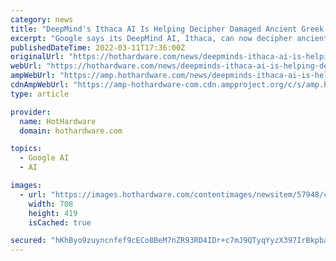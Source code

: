 ```yaml
---
category: news
title: "DeepMind's Ithaca AI Is Helping Decipher Damaged Ancient Greek Texts"
excerpt: "Google says its DeepMind AI, Ithaca, can now decipher ancient Greek texts from damaged artifacts. Ithaca is said to be even better at Greek text restoration tasks than its predecessor, Pythia."
publishedDateTime: 2022-03-11T17:36:00Z
originalUrl: "https://hothardware.com/news/deepminds-ithaca-ai-is-helping-decipher-greek-texts"
webUrl: "https://hothardware.com/news/deepminds-ithaca-ai-is-helping-decipher-greek-texts"
ampWebUrl: "https://amp.hothardware.com/news/deepminds-ithaca-ai-is-helping-decipher-greek-texts"
cdnAmpWebUrl: "https://amp-hothardware-com.cdn.ampproject.org/c/s/amp.hothardware.com/news/deepminds-ithaca-ai-is-helping-decipher-greek-texts"
type: article

provider:
  name: HotHardware
  domain: hothardware.com

topics:
  - Google AI
  - AI

images:
  - url: "https://images.hothardware.com/contentimages/newsitem/57948/content/ai-ithaca.jpg"
    width: 708
    height: 419
    isCached: true

secured: "hKhByo9zuyncnfef9cECo8BeM7nZR93RD4IDr+c7mJ9QTyqYyzX397IrBkpba/30ZRh4xv+OfC/LVA+xurjKOvA/rtsH+/gDAz1XoD0kR/g2M6l2KP7PGdyle1p0IvwhkErMrITfzZ68eJs9MtUnRlPbqKVGjKruEzBFyxAyGcjVxnW6xu4rTMWdDTc7BNMY+hsmBPrczfGRLmI0f4uLcLkYmhfd9NvmyJxQ71jgKTZ5pWCz5mcbSeOSoX703clj9ImRVirCyyILkkNEQSmHveMHuC234tuMvFWlJVVI6NmcEDU4MaupeQiovdn5WHqjHcdcDd4VB7wukYYyfGtx7rq7Fg5q3gGH5vuy/Aop8Ks=;K48sdk0rDEbq4rNwvhRavQ=="
---
```


